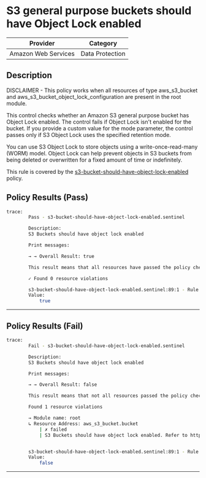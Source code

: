 # S3 general purpose buckets should have Object Lock enabled

| Provider            |     Category      |
| ------------------- | ----------------- |
| Amazon Web Services |  Data Protection  |

## Description

DISCLAIMER - This policy works when all resources of type aws_s3_bucket and aws_s3_bucket_object_lock_configuration are present in the root module.

This control checks whether an Amazon S3 general purpose bucket has Object Lock enabled. The control fails if Object Lock isn't enabled for the bucket. If you provide a custom value for the mode parameter, the control passes only if S3 Object Lock uses the specified retention mode.

You can use S3 Object Lock to store objects using a write-once-read-many (WORM) model. Object Lock can help prevent objects in S3 buckets from being deleted or overwritten for a fixed amount of time or indefinitely.

This rule is covered by the [s3-bucket-should-have-object-lock-enabled](https://github.com/hashicorp/policy-library-NIST-Policy-Set-for-AWS-Terraform/blob/main/policies/s3/s3-bucket-should-have-object-lock-enabled.sentinel) policy.

## Policy Results (Pass)

```bash
trace:
        Pass - s3-bucket-should-have-object-lock-enabled.sentinel

        Description:
        S3 Buckets should have object lock enabled

        Print messages:

        → → Overall Result: true

        This result means that all resources have passed the policy check for the policy s3-bucket-should-have-object-lock-enabled.

        ✓ Found 0 resource violations

        s3-bucket-should-have-object-lock-enabled.sentinel:89:1 - Rule "main"
        Value:
            true
```

---

## Policy Results (Fail)

```bash
trace:
        Fail - s3-bucket-should-have-object-lock-enabled.sentinel

        Description:
        S3 Buckets should have object lock enabled

        Print messages:

        → → Overall Result: false

        This result means that not all resources passed the policy check and the protected behavior is not allowed for the policy s3-bucket-should-have-object-lock-enabled.

        Found 1 resource violations

        → Module name: root
        ↳ Resource Address: aws_s3_bucket.bucket
            | ✗ failed
            | S3 Buckets should have object lock enabled. Refer to https://docs.aws.amazon.com/securityhub/latest/userguide/s3-controls.html#s3-15 for more details.


        s3-bucket-should-have-object-lock-enabled.sentinel:89:1 - Rule "main"
        Value:
            false
```

---
